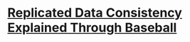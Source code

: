 # [Replicated Data Consistency Explained Through Baseball](https://mwhittaker.github.io/consistency_in_distributed_systems/1_baseball.html)